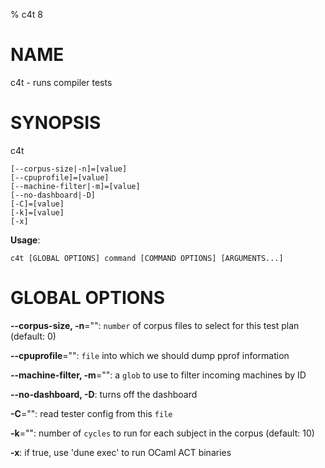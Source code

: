 % c4t 8

# NAME

c4t - runs compiler tests

# SYNOPSIS

c4t

```
[--corpus-size|-n]=[value]
[--cpuprofile]=[value]
[--machine-filter|-m]=[value]
[--no-dashboard|-D]
[-C]=[value]
[-k]=[value]
[-x]
```

**Usage**:

```
c4t [GLOBAL OPTIONS] command [COMMAND OPTIONS] [ARGUMENTS...]
```

# GLOBAL OPTIONS

**--corpus-size, -n**="": `number` of corpus files to select for this test plan (default: 0)

**--cpuprofile**="": `file` into which we should dump pprof information

**--machine-filter, -m**="": a `glob` to use to filter incoming machines by ID

**--no-dashboard, -D**: turns off the dashboard

**-C**="": read tester config from this `file`

**-k**="": number of `cycles` to run for each subject in the corpus (default: 10)

**-x**: if true, use 'dune exec' to run OCaml ACT binaries

